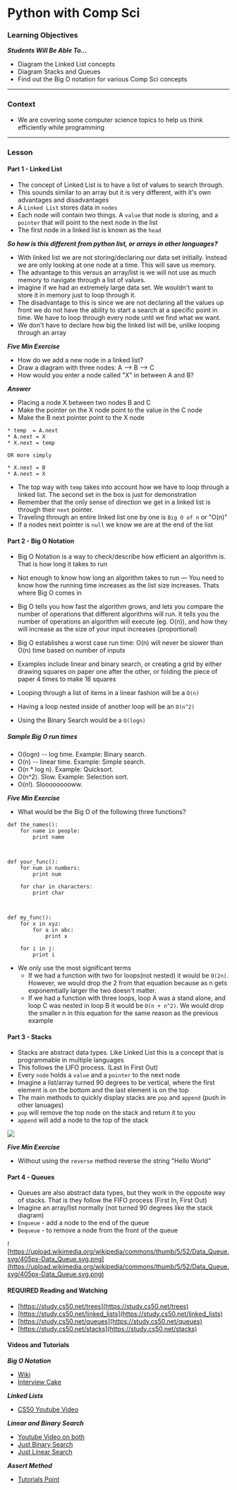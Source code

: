 # Python with Comp Sci

### Learning Objectives
***Students Will Be Able To...***

* Diagram the Linked List concepts
* Diagram Stacks and Queues
* Find out the Big O notation for various Comp Sci concepts

---
### Context

* We are covering some computer science topics to help us think efficiently while programming

---
### Lesson

#### Part 1 - Linked List

* The concept of Linked List is to have a list of values to search through. 
* This sounds similar to an array but it is very different, with it's own advantages and disadvantages
* A `Linked List` stores data in `nodes`
* Each node will contain two things. A `value` that node is storing, and a `pointer` that will point to the next node in the list
* The first node in a linked list is known as the `head`

***So how is this different from python list, or arrays in other languages?***

* With linked list we are not storing/declaring our data set initially. Instead we are only looking at one node at a time. This will save us memory. 
* The advantage to this versus an array/list is we will not use as much memory to navigate through a list of values. 
* Imagine if we had an extremely large data set. We wouldn't want to store it in memory just to loop through it. 
* The disadvantage to this is since we are not declaring all the values up front we do not have the ability to start a search at a specific point in time. We have to loop through every node until we find what we want. 
* We don't have to declare how big the linked list will be, unlike looping through an array

***Five Min Exercise***

* How do we add a new node in a linked list? 
* Draw a diagram with three nodes: A --> B --> C
* How would you enter a node called "X" in between A and B?

***Answer***

* Placing a node X between two nodes B and C
* Make the pointer on the X node point to the value in the C node 
* Make the B next pointer point to the X node

```
* temp  = A.next
* A.next = X
* X.next = temp

OR more simply

* X.next = B
* A.next = X
```
* The top way with `temp` takes into account how we have to loop through a linked list. The second set in the box is just for demonstration
* Remember that the only sense of direction we get in a linked list is through their `next` pointer. 
* Traveling through an entire linked list one by one is `Big O of n` or "O(n)"
* If a nodes next pointer is `null` we know we are at the end of the list


#### Part 2 - Big O Notation

* Big O Notation is a way to check/describe how efficient an algorithm is. That is how long it takes to run

* Not enough to know how long an algorithm takes to run — You need to know how the running time increases as the list size increases. Thats where Big O comes in
* Big O tells you how fast the algorithm grows, and lets you compare the number of operations that different algorithms will run. It tells you the number of operations an algorithm will execute (eg. O(n)), and how they will increase as the size of your input increases (proportional)
* Big O establishes a worst case run time: O(n) will never be slower than O(n) time based on number of inputs
* Examples include linear and binary search, or creating a grid by either drawing squares on paper one after the other, or folding the piece of paper 4 times to make 16 squares

* Looping through a list of items in a linear fashion will be a `O(n)`
* Having a loop nested inside of another loop will be an `O(n^2)`
* Using the Binary Search would be a `O(logn)`

##### Sample Big O run times

* O(logn) -- log time. Example: Binary search.
* O(n) -- linear time. Example: Simple search.
* O(n * log n). Example: Quicksort.
* O(n^2). Slow. Example: Selection sort.
* O(n!). Slooooooooww.



***Five Min Exercise***

* What would be the Big O of the following three functions?

```
def the_names():
	for name in people:
		print name
	
	

def your_func():
	for num in numbers:
		print num
	
	for char in characters:
		print char
		
		
		
def my_func():
	for x in xyz:
		for a in abc:
			print x
			
	for i in j:
		print i

```
* We only use the most significant terms
	* If we had a function with two for loops(not nested) it would be `O(2n)`. However, we would drop the 2 from that equation because as n gets exponemtially larger the two doesn't matter. 
	* If we had a function with three loops, loop A was a stand alone, and loop C was nested in loop B it would be `O(n + n^2)`. We would drop the smaller n in this equation for the same reason as the previous example


#### Part 3 - Stacks

* Stacks are abstract data types. Like Linked List this is a concept that is programmable in multiple languages
* This follows the LIFO process. (Last In First Out)
* Every `node` holds a `value` and a `pointer` to the next node
* Imagine a list/array turned 90 degrees to be vertical, where the first element is on the bottom and the last element is on the top
* The main methods to quickly display stacks are `pop` and `append` (push in other lanuages)
* `pop` will remove the top node on the stack and return it to you
* `append` will add a node to the top of the stack

![](https://upload.wikimedia.org/wikipedia/commons/b/b4/Lifo_stack.png)


***Five Min Exercise***

* Without using the `reverse` method reverse the string "Hello World"



#### Part 4 - Queues

* Queues are also abstract data types, but they work in the opposite way of stacks. That is they follow the FIFO process (First In, First Out)
* Imagine an array/list normally (not turned 90 degrees like the stack diagram)
* `Enqueue` - add a node to the end of the queue
* `Dequeue` - to remove a node from the front of the queue

![https://upload.wikimedia.org/wikipedia/commons/thumb/5/52/Data_Queue.svg/405px-Data_Queue.svg.png](https://upload.wikimedia.org/wikipedia/commons/thumb/5/52/Data_Queue.svg/405px-Data_Queue.svg.png)




#### REQUIRED Reading and Watching

* [https://study.cs50.net/trees](https://study.cs50.net/trees)
* [https://study.cs50.net/linked_lists](https://study.cs50.net/linked_lists)
* [https://study.cs50.net/queues](https://study.cs50.net/queues)
* [https://study.cs50.net/stacks](https://study.cs50.net/stacks)

#### Videos and Tutorials

***Big O Notation***

* [Wiki](https://en.wikipedia.org/wiki/Binary_search_algorithm)
* [Interview Cake](https://www.interviewcake.com/article/python/big-o-notation-time-and-space-complexity)

***Linked Lists***

* [CS50 Youtube Video](https://www.youtube.com/watch?v=5nsKtQuT6E8)

***Linear and Binary Search***

* [Youtube Video on both](https://www.youtube.com/watch?v=wNVCJj642n4)
* [Just Binary Search](https://www.youtube.com/watch?v=JQhciTuD3E8)
* [Just Linear Search](https://www.youtube.com/watch?v=iwo5WAldDks)

***Assert Method***

* [Tutorials Point](http://www.tutorialspoint.com/python/assertions_in_python.htm)
